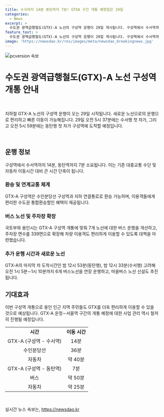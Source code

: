 ```yaml
---
title: 수서까지 14분 동탄까지 7분! GTXA 구간 개통 예정일은 29일
categories:
  - News
excerpt: >
  수도권 광역급행철도(GTX)-A 노선의 구성역 운행이 29일 개시됩니다. 구성역에서 수서역까지 14분, 동탄역까지는 7분만에 이동 가능해요. 수인분당선과 지하연결통로를 통해 환승 가능하며, 수도권 통합환승할인이 적용됩니다. 또한 버스노선 조정과 주차장 확장 등 연계교통 체계가 정비되어 용인 인근 지역 주민들의 편리한 이용이 기대됩니다. 6개 버스노선 운행 시간을 연장하는 등 이용객에게 더 나은 서비스를 제공할 예정입니다.
feature_text: >
  수도권 광역급행철도(GTX)-A 노선의 구성역 운행이 29일 개시됩니다. 구성역에서 수서역까지 14분, 동탄역까지는 7분만에 이동 가능해요. 수인분당선과 지하연결통로를 통해 환승 가능하며, 수도권 통합환승할인이 적용됩니다. 또한 버스노선 조정과 주차장 확장 등 연계교통 체계가 정비되어 용인 인근 지역 주민들의 편리한 이용이 기대됩니다. 6개 버스노선 운행 시간을 연장하는 등 이용객에게 더 나은 서비스를 제공할 예정입니다.
image: 'https://newsdao.kr/res/images/meta/newsdao_breakingnews.jpg'
---
```


<p><img src="https://newsdao.kr/res/images/meta/newsdao_breakingnews.jpg" alt="pcversion 속보" /></p>

<h1>수도권 광역급행철도(GTX)-A 노선 구성역 개통 안내</h1>

<p data-ke-size="size16">&nbsp;</p>

<p>지하철 GTX-A 노선의 구성역 운행이 오는 29일 시작됩니다. 새로운 노선으로의 운행으로 편리하고 빠른 이동이 가능해집니다. 29일 오전 5시 37분에는 수서행 첫 차가, 그리고 오전 5시 59분에는 동탄행 첫 차가 구성역에 도착할 예정입니다.</p>

<p data-ke-size="size16">&nbsp;</p>

<h2>운행 정보</h2>

<p data-ke-size="size16">구성역에서 수서역까지 14분, 동탄역까지 7분 소요됩니다. 이는 기존 대중교통 수단 및 자동차 이동시간 대비 큰 시간 단축이 됩니다.</p>

<h3>환승 및 연계교통 체계</h3>

<p data-ke-size="size16">GTX-A 구성역은 수인분당선 구성역과 지하 연결통로로 환승 가능하며, 이용객들에게 편리한 수도권 통합환승할인 혜택이 제공됩니다. </p>

<h3>버스 노선 및 주차장 확장</h3>

<p data-ke-size="size16">국토부와 용인시는 GTX-A 구성역 개통에 맞춰 7개 노선에 대한 버스 운행을 개선하고, 주차장 면수를 339면으로 확장해 차량 이용객도 편리하게 이용할 수 있도록 대책을 마련했습니다.</p>

<h3>추가 운행 시간과 새로운 노선</h3>

<p data-ke-size="size16">GTX-A의 마지막 차 도착시간인 밤 12시 53분(동탄행), 밤 12시 33분(수서행) 고려해 오전 1시 5분∼1시 10분까지 6개 버스노선을 연장 운행하고, 마을버스 노선 신설도 추진됩니다.</p>

<h2>기대효과</h2>

<p data-ke-size="size16">이번 구성역 개통으로 용인 인근 지역 주민들도 GTX를 더욱 편리하게 이용할 수 있을 것으로 예상됩니다. GTX-A 운정∼서울역 구간의 개통 예정에 대한 사업 관리 역시 철저히 진행될 예정입니다.</p>

<table>
    <tbody>
        <tr>
            <td style="text-align: center; height: 17px;"><b>시간</b></td>
            <td style="text-align: center; height: 17px;"><b>이동 시간</b></td>
        </tr>
        <tr>
            <td style="text-align: center; height: 17px;">GTX-A (구성역 - 수서역)</td>
            <td style="text-align: center; height: 17px;">14분</td>
        </tr>
        <tr>
            <td style="text-align: center; height: 17px;">수인분당선</td>
            <td style="text-align: center; height: 17px;">36분</td>
        </tr>
        <tr>
            <td style="text-align: center; height: 17px;">자동차</td>
            <td style="text-align: center; height: 17px;">약 40분</td>
        </tr>
        <tr>
            <td style="text-align: center; height: 17px;">GTX-A (구성역 - 동탄역)</td>
            <td style="text-align: center; height: 17px;">7분</td>
        </tr>
        <tr>
            <td style="text-align: center; height: 17px;">버스</td>
            <td style="text-align: center; height: 17px;">약 50분</td>
        </tr>
        <tr>
            <td style="text-align: center; height: 17px;">자동차</td>
            <td style="text-align: center; height: 17px;">약 25분</td>
        </tr>
    </tbody>
</table>

<p data-ke-size="size16">&nbsp;</p>
실시간 뉴스 속보는, <a href="https://newsdao.kr" rel="dofollow">https://newsdao.kr</a>


